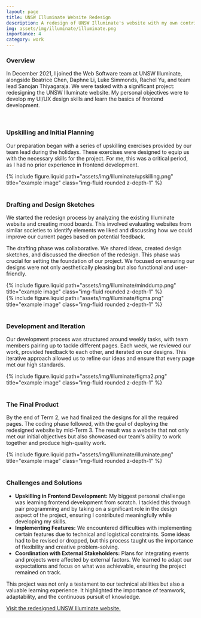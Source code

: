 ```yaml
---
layout: page
title: UNSW Illuminate Website Redesign
description: A redesign of UNSW Illuminate's website with my own contributions as a project member. (December 2022 - December 2023)
img: assets/img/illuminate/illuminate.png
importance: 4
category: work
---
```



### Overview

In December 2021, I joined the Web Software team at UNSW Illuminate, alongside Beatrice Chen, Daphne Li, Luke Simmonds, Rachel Yu, and team lead Sanojan Thiyagaraja. We were tasked with a significant project: redesigning the UNSW Illuminate website. My personal objectives were to develop my UI/UX design skills and learn the basics of frontend development.

<br>

### Upskilling and Initial Planning

Our preparation began with a series of upskilling exercises provided by our team lead during the holidays. These exercises were designed to equip us with the necessary skills for the project. For me, this was a critical period, as I had no prior experience in frontend development.

<div class="row justify-content-sm-center">
    <div class="col-sm-6 mt-3 mt-md-0">
        {% include figure.liquid path="assets/img/illuminate/upskilling.png" title="example image" class="img-fluid rounded z-depth-1" %}
    </div>
</div>

<br>

### Drafting and Design Sketches
We started the redesign process by analyzing the existing Illuminate website and creating mood boards. This involved evaluating websites from similar societies to identify elements we liked and discussing how we could improve our current pages based on potential feedback.

The drafting phase was collaborative. We shared ideas, created design sketches, and discussed the direction of the redesign. This phase was crucial for setting the foundation of our project. We focused on ensuring our designs were not only aesthetically pleasing but also functional and user-friendly.

<div class="row justify-content-sm-center">
    <div class="col-sm-8 mt-3 mt-md-0">
        {% include figure.liquid path="assets/img/illuminate/minddump.png" title="example image" class="img-fluid rounded z-depth-1" %}
    </div>
    <div class="col-sm-3 mt-4 mt-md-0">
        {% include figure.liquid path="assets/img/illuminate/figma.png" title="example image" class="img-fluid rounded z-depth-1" %}
    </div>
</div>

<br>

### Development and Iteration

Our development process was structured around weekly tasks, with team members pairing up to tackle different pages. Each week, we reviewed our work, provided feedback to each other, and iterated on our designs. This iterative approach allowed us to refine our ideas and ensure that every page met our high standards.


<div class="row justify-content-sm-center">
    <div class="col-sm-8 mt-3 mt-md-0">
        {% include figure.liquid path="assets/img/illuminate/figma2.png" title="example image" class="img-fluid rounded z-depth-1" %}
    </div>
</div>

<br>

### The Final Product

By the end of Term 2, we had finalized the designs for all the required pages. The coding phase followed, with the goal of deploying the redesigned website by mid-Term 3. The result was a website that not only met our initial objectives but also showcased our team's ability to work together and produce high-quality work.

<div class="row justify-content-sm-center">
    <div class="col-sm-8 mt-3 mt-md-0">
        {% include figure.liquid path="assets/img/illuminate/illuminate.png" title="example image" class="img-fluid rounded z-depth-1" %}
    </div>
</div>

<br>

### Challenges and Solutions

- **Upskilling in Frontend Development:** My biggest personal challenge was learning frontend development from scratch. I tackled this through pair programming and by taking on a significant role in the design aspect of the project, ensuring I contributed meaningfully while developing my skills.
- **Implementing Features:** We encountered difficulties with implementing certain features due to technical and logistical constraints. Some ideas had to be revised or dropped, but this process taught us the importance of flexibility and creative problem-solving.
- **Coordination with External Stakeholders:** Plans for integrating events and projects were affected by external factors. We learned to adapt our expectations and focus on what was achievable, ensuring the project remained on track.

This project was not only a testament to our technical abilities but also a valuable learning experience. It highlighted the importance of teamwork, adaptability, and the continuous pursuit of knowledge.

[Visit the redesigned UNSW Illuminate website.](https://www.unswilluminate.com/)